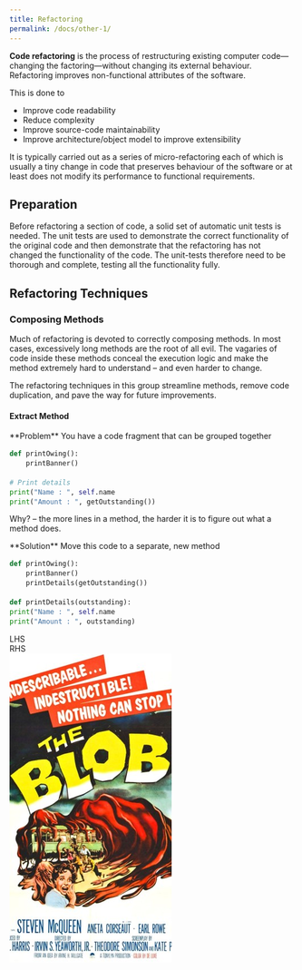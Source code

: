 ```yaml
---
title: Refactoring
permalink: /docs/other-1/
---
```


**Code refactoring** is the process of restructuring existing computer code—changing the factoring—without changing its external behaviour. Refactoring improves non-functional attributes of the software.  

This is done to 
* Improve code readability
* Reduce complexity
* Improve source-code maintainability
* Improve architecture/object model to improve extensibility

It is typically carried out as a series of micro-refactoring each of which is usually a tiny change in code that preserves behaviour of the software or at least does not modify its performance to functional requirements.  

## Preparation
Before refactoring a section of code, a solid set of automatic unit tests is needed. The unit tests are used to demonstrate the correct functionality of the original code and then demonstrate that the refactoring has not changed the functionality of the code. The unit-tests therefore need to be thorough and complete, testing all the functionality fully.  

## Refactoring Techniques

### Composing Methods
Much of refactoring is devoted to correctly composing methods. In most cases, excessively long methods are the root of all evil. The vagaries of code inside these methods conceal the execution logic and make the method extremely hard to understand – and even harder to change.  

The refactoring techniques in this group streamline methods, remove code duplication, and pave the way for future improvements.  

#### Extract Method
<div class="row">
<div class="column" markdown="1">
**Problem**  
You have a code fragment that can be grouped together  

```python
def printOwing():
    printBanner()

# Print details
print("Name : ", self.name
print("Amount : ", getOutstanding())
```
Why? – the more lines in a method, the harder it is to figure out what a method does.  
</div>
<div class="column"  markdown="1">
**Solution**  
Move this code to a separate, new method

```python
def printOwing():
    printBanner()
    printDetails(getOutstanding())

def printDetails(outstanding):
print("Name : ", self.name
print("Amount : ", outstanding)
```  
</div>
</div>









<div class="row">
    <div class="col-6" markdown="1">
    LHS
    </div>
    <div class="col-6"  markdown="1">
    RHS
    </div>
</div>

<img src="/assets/img/other/blob.jpg" alt="The Blob!">


